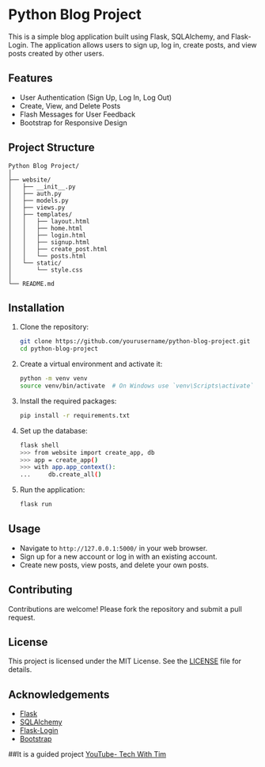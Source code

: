 # Python Blog Project

This is a simple blog application built using Flask, SQLAlchemy, and Flask-Login. The application allows users to sign up, log in, create posts, and view posts created by other users.

## Features

- User Authentication (Sign Up, Log In, Log Out)
- Create, View, and Delete Posts
- Flash Messages for User Feedback
- Bootstrap for Responsive Design

## Project Structure

```
Python Blog Project/
│
├── website/
│   ├── __init__.py
│   ├── auth.py
│   ├── models.py
│   ├── views.py
│   ├── templates/
│   │   ├── layout.html
│   │   ├── home.html
│   │   ├── login.html
│   │   ├── signup.html
│   │   ├── create_post.html
│   │   └── posts.html
│   └── static/
│       └── style.css
│
└── README.md
```

## Installation

1. Clone the repository:
    ```sh
    git clone https://github.com/yourusername/python-blog-project.git
    cd python-blog-project
    ```

2. Create a virtual environment and activate it:
    ```sh
    python -m venv venv
    source venv/bin/activate  # On Windows use `venv\Scripts\activate`
    ```

3. Install the required packages:
    ```sh
    pip install -r requirements.txt
    ```

4. Set up the database:
    ```sh
    flask shell
    >>> from website import create_app, db
    >>> app = create_app()
    >>> with app.app_context():
    ...     db.create_all()
    ```

5. Run the application:
    ```sh
    flask run
    ```

## Usage

- Navigate to `http://127.0.0.1:5000/` in your web browser.
- Sign up for a new account or log in with an existing account.
- Create new posts, view posts, and delete your own posts.

## Contributing

Contributions are welcome! Please fork the repository and submit a pull request.

## License

This project is licensed under the MIT License. See the [LICENSE](LICENSE) file for details.

## Acknowledgements

- [Flask](https://flask.palletsprojects.com/)
- [SQLAlchemy](https://www.sqlalchemy.org/)
- [Flask-Login](https://flask-login.readthedocs.io/)
- [Bootstrap](https://getbootstrap.com/)

##It is a guided project
[YouTube- Tech With Tim](https://www.youtube.com/@TechWithTim)
